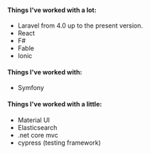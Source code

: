 #### Things I've worked with a lot:
- Laravel from 4.0 up to the present version. 
- React
- F#
- Fable
- Ionic

#### Things I've worked with:
- Symfony

#### Things I've worked with a little:

- Material UI
- Elasticsearch
- .net core mvc
- cypress (testing framework)
